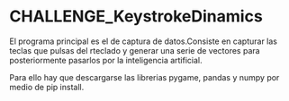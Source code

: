 # CHALLENGE_KeystrokeDinamics
El programa principal es el de captura de datos.Consiste en capturar las teclas que pulsas del rteclado y generar una serie de vectores para posteriormente pasarlos por la inteligencia artificial.<p>
Para ello hay que descargarse las librerias pygame, pandas y numpy por medio de pip install.<p>
